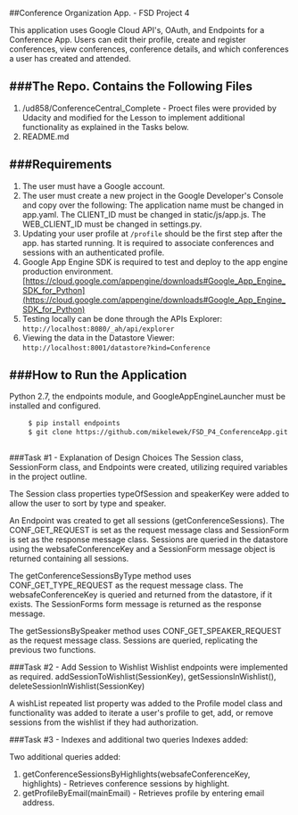 ##Conference Organization App. - FSD Project 4

This application uses Google Cloud API's, OAuth, and Endpoints for a Conference App. Users can edit their profile, create and register conferences, view conferences, conference details, and which conferences a user has created and attended.

###The Repo. Contains the Following Files
-------------------------------------
 1. /ud858/ConferenceCentral_Complete - Proect files were provided by Udacity and modified for the Lesson to implement additional functionality as explained in the Tasks below.
 2. README.md
 
 
###Requirements
--------------------
 1. The user must have a Google account.
 2. The user must create a new project in the Google Developer's Console and copy over the following: The application name must be changed in app.yaml. The CLIENT_ID must be changed in static/js/app.js. The WEB_CLIENT_ID must be changed in settings.py.
 3. Updating your user profile at <code>/profile</code> should be the first step after the app. has started running. It is required to associate conferences and sessions with an authenticated profile.
 4. Google App Engine SDK is required to test and deploy to the app engine production environment. [https://cloud.google.com/appengine/downloads#Google_App_Engine_SDK_for_Python](https://cloud.google.com/appengine/downloads#Google_App_Engine_SDK_for_Python)
 5. Testing locally can be done through the APIs Explorer: <code>http://localhost:8080/_ah/api/explorer</code>
 6. Viewing the data in the Datastore Viewer: <code>http://localhost:8001/datastore?kind=Conference</code>
 
###How to Run the Application
-------------------------
<p>Python 2.7, the endpoints module, and GoogleAppEngineLauncher must be installed and configured.</p>

<pre>
    <code>$ pip install endpoints</code>
	<code>$ git clone https://github.com/mikelewek/FSD_P4_ConferenceApp.git</code>
	<code></code>
</pre>

###Task #1 - Explanation of Design Choices
The Session class, SessionForm class, and Endpoints were created, utilizing required variables in the project outline.

The Session class properties typeOfSession and speakerKey were added to allow the user to sort by type and speaker.

An Endpoint was created to get all sessions (getConferenceSessions). The CONF_GET_REQUEST is set as the request message class and SessionForm is set as the response message class. Sessions are queried in the datastore using the websafeConferenceKey and a SessionForm message object is returned containing all sessions.

The getConferenceSessionsByType method uses CONF_GET_TYPE_REQUEST as the request message class. The websafeConferenceKey is queried and returned from the datastore, if it exists. The SessionForms form message is returned as the response message.

The getSessionsBySpeaker method uses CONF_GET_SPEAKER_REQUEST as the request message class. Sessions are queried, replicating the previous two functions.

###Task #2 - Add Session to Wishlist
Wishlist endpoints were implemented as required. addSessionToWishlist(SessionKey), getSessionsInWishlist(), deleteSessionInWishlist(SessionKey)

A wishList repeated list property was added to the Profile model class and functionality was added to iterate a user's profile to get, add, or remove sessions from the wishlist if they had authorization.

###Task #3 - Indexes and additional two queries
Indexes added:

Two additional queries added:

1. getConferenceSessionsByHighlights(websafeConferenceKey, highlights) - Retrieves conference sessions by highlight.
2. getProfileByEmail(mainEmail) - Retrieves profile by entering email address. 